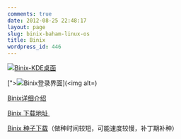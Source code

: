 ```yaml
---
comments: true
date: 2012-08-25 22:48:17
layout: page
slug: binix-baham-linux-os
title: Binix
wordpress_id: 446
---
```


[![Binix-KDE桌面](http://baham.co/wp-content/uploads/2012/08/抓图3-300x224.png)](http://baham.co/wp-content/uploads/2012/08/抓图3.png)

[">![Binix登录界面](http://baham.co/wp-content/uploads/2012/08/抓图2-300x225.png)](<img alt=)



[Binix详细介绍](http://baham.co/08_25_447.html)



[Binix 下载地址  ](http://susestudio.com/download/9250b985e2cc16ff5dbc868f11c2d383/Binix.i686-0.0.1.iso)

[Binix 种子下载](http://baham.co/wp-files/Binix.torrent)（做种时间较短，可能速度较慢，补丁期补种）
